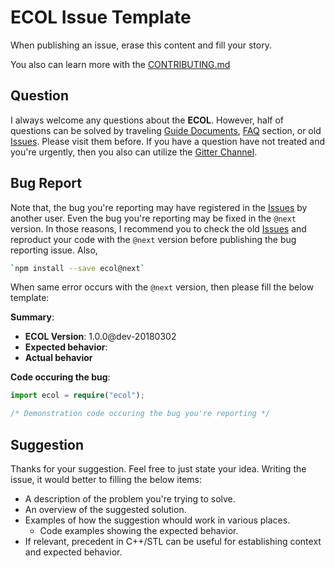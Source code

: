 # ECOL Issue Template
When publishing an issue, erase this content and fill your story.

You also can learn more with the [CONTRIBUTING.md](https://github.com/samchon/ecol/blob/master/CONTRIBUTING.md)

## Question
I always welcome any questions about the **ECOL**. However, half of questions can be solved by traveling [Guide Documents](https://github.com/samhon/ecol/wiki), [FAQ](https://github.com/samhon/ecol/wiki/FAQ) section, or old [Issues](https://github.com/samchon/ecol/search?type=Issues). Please visit them before. If you have a question have not treated and you're urgently, then you also can utilize the [Gitter Channel](https://gitter.im/samchon/ecol).



## Bug Report
Note that, the bug you're reporting may have registered in the [Issues](https://github.com/samchon/ecol/search?type=Issues) by another user. Even the bug you're reporting may be fixed in the `@next` version. In those reasons, I recommend you to check the old [Issues](https://github.com/samchon/ecol/search?type=Issues) and reproduct your code with the `@next` version before publishing the bug reporting issue. Also, 

```bash
`npm install --save ecol@next`
```

When same error occurs with the `@next` version, then please fill the below template:

**Summary**:
  - **ECOL Version**: 1.0.0@dev-20180302
  - **Expected behavior**: 
  - **Actual behavior**

**Code occuring the bug**: 
```typescript
import ecol = require("ecol");

/* Demonstration code occuring the bug you're reporting */
```



## Suggestion
Thanks for your suggestion. Feel free to just state your idea. Writing the issue, it would better to filling the below items:

  - A description of the problem you're trying to solve.
  - An overview of the suggested solution.
  - Examples of how the suggestion whould work in various places.
    - Code examples showing the expected behavior.
  - If relevant, precedent in C++/STL can be useful for establishing context and expected behavior.